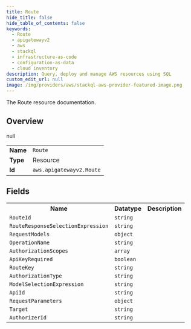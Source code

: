 ```yaml
---
title: Route
hide_title: false
hide_table_of_contents: false
keywords:
  - Route
  - apigatewayv2
  - aws
  - stackql
  - infrastructure-as-code
  - configuration-as-data
  - cloud inventory
description: Query, deploy and manage AWS resources using SQL
custom_edit_url: null
image: /img/providers/aws/stackql-aws-provider-featured-image.png
---
```

The Route resource documentation.

## Overview
<table><tbody>
<tr><td><b>Name</b></td><td><code>Route</code></td></tr>
<tr><td><b>Type</b></td><td>Resource</td></tr>
null
<tr><td><b>Id</b></td><td><code>aws.apigatewayv2.Route</code></td></tr>
</tbody></table>

## Fields
<table><tbody>
<tr><th>Name</th><th>Datatype</th><th>Description</th></tr>
<tr><td><code>RouteId</code></td><td><code>string</code></td><td></td></tr><tr><td><code>RouteResponseSelectionExpression</code></td><td><code>string</code></td><td></td></tr><tr><td><code>RequestModels</code></td><td><code>object</code></td><td></td></tr><tr><td><code>OperationName</code></td><td><code>string</code></td><td></td></tr><tr><td><code>AuthorizationScopes</code></td><td><code>array</code></td><td></td></tr><tr><td><code>ApiKeyRequired</code></td><td><code>boolean</code></td><td></td></tr><tr><td><code>RouteKey</code></td><td><code>string</code></td><td></td></tr><tr><td><code>AuthorizationType</code></td><td><code>string</code></td><td></td></tr><tr><td><code>ModelSelectionExpression</code></td><td><code>string</code></td><td></td></tr><tr><td><code>ApiId</code></td><td><code>string</code></td><td></td></tr><tr><td><code>RequestParameters</code></td><td><code>object</code></td><td></td></tr><tr><td><code>Target</code></td><td><code>string</code></td><td></td></tr><tr><td><code>AuthorizerId</code></td><td><code>string</code></td><td></td></tr>
</tbody></table>